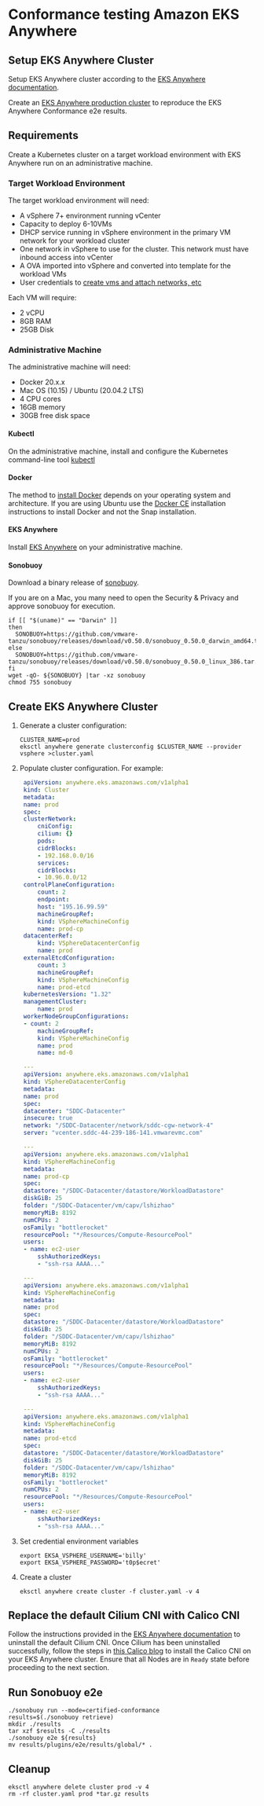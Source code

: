 # Conformance testing Amazon EKS Anywhere

## Setup EKS Anywhere Cluster

Setup EKS Anywhere cluster according to the [EKS Anywhere documentation](https://anywhere.eks.amazonaws.com/).

Create an [EKS Anywhere production cluster](https://anywhere.eks.amazonaws.com/docs/getting-started/production-environment/) to reproduce the EKS Anywhere Conformance e2e results.


## Requirements
Create a Kubernetes cluster on a target workload environment with EKS Anywhere run on an administrative machine.

### Target Workload Environment

The target workload environment will need:

* A vSphere 7+ environment running vCenter
* Capacity to deploy 6-10VMs
* DHCP service running in vSphere environment in the primary VM network for your workload cluster
* One network in vSphere to use for the cluster. This network must have inbound access into vCenter
* A OVA imported into vSphere and converted into template for the workload VMs
* User credentials to [create vms and attach networks, etc](https://anywhere.eks.amazonaws.com/docs/reference/vsphere/user-permissions/)

Each VM will require:

* 2 vCPU
* 8GB RAM
* 25GB Disk

### Administrative Machine

The administrative machine will need:

* Docker 20.x.x
* Mac OS (10.15) / Ubuntu (20.04.2 LTS)
* 4 CPU cores
* 16GB memory
* 30GB free disk space

#### Kubectl

On the administrative machine, install and configure the Kubernetes command-line tool
[kubectl](https://kubernetes.io/docs/tasks/tools/install-kubectl/)

#### Docker

The method to [install Docker](https://docs.docker.com/get-docker/) depends on your operating system and architecture.
If you are using Ubuntu use the [Docker CE](https://docs.docker.com/engine/install/ubuntu/) installation instructions to install Docker and not the Snap installation.

#### EKS Anywhere

Install [EKS Anywhere](https://anywhere.eks.amazonaws.com/docs/getting-started/install/) on your administrative machine.

#### Sonobuoy

Download a binary release of [sonobuoy](https://github.com/vmware-tanzu/sonobuoy/releases/).

If you are on a Mac, you many need to open the Security & Privacy and approve sonobuoy for
execution.

```shell
if [[ "$(uname)" == "Darwin" ]]
then
  SONOBUOY=https://github.com/vmware-tanzu/sonobuoy/releases/download/v0.50.0/sonobuoy_0.50.0_darwin_amd64.tar.gz
else
  SONOBUOY=https://github.com/vmware-tanzu/sonobuoy/releases/download/v0.50.0/sonobuoy_0.50.0_linux_386.tar.gz
fi
wget -qO- ${SONOBUOY} |tar -xz sonobuoy
chmod 755 sonobuoy
```

## Create EKS Anywhere Cluster

1. Generate a cluster configuration:

   ```shell
   CLUSTER_NAME=prod
   eksctl anywhere generate clusterconfig $CLUSTER_NAME --provider vsphere >cluster.yaml
   ```

1. Populate cluster configuration. For example:

   ```yaml
    apiVersion: anywhere.eks.amazonaws.com/v1alpha1
    kind: Cluster
    metadata:
    name: prod
    spec:
    clusterNetwork:
        cniConfig:
        cilium: {}
        pods:
        cidrBlocks:
        - 192.168.0.0/16
        services:
        cidrBlocks:
        - 10.96.0.0/12
    controlPlaneConfiguration:
        count: 2
        endpoint:
        host: "195.16.99.59"
        machineGroupRef:
        kind: VSphereMachineConfig
        name: prod-cp
    datacenterRef:
        kind: VSphereDatacenterConfig
        name: prod
    externalEtcdConfiguration:
        count: 3
        machineGroupRef:
        kind: VSphereMachineConfig
        name: prod-etcd
    kubernetesVersion: "1.32"
    managementCluster:
        name: prod
    workerNodeGroupConfigurations:
    - count: 2
        machineGroupRef:
        kind: VSphereMachineConfig
        name: prod
        name: md-0

    ---
    apiVersion: anywhere.eks.amazonaws.com/v1alpha1
    kind: VSphereDatacenterConfig
    metadata:
    name: prod
    spec:
    datacenter: "SDDC-Datacenter"
    insecure: true
    network: "/SDDC-Datacenter/network/sddc-cgw-network-4"
    server: "vcenter.sddc-44-239-186-141.vmwarevmc.com"

    ---
    apiVersion: anywhere.eks.amazonaws.com/v1alpha1
    kind: VSphereMachineConfig
    metadata:
    name: prod-cp
    spec:
    datastore: "/SDDC-Datacenter/datastore/WorkloadDatastore"
    diskGiB: 25
    folder: "/SDDC-Datacenter/vm/capv/lshizhao"
    memoryMiB: 8192
    numCPUs: 2
    osFamily: "bottlerocket"
    resourcePool: "*/Resources/Compute-ResourcePool"
    users:
    - name: ec2-user
        sshAuthorizedKeys:
        - "ssh-rsa AAAA..."

    ---
    apiVersion: anywhere.eks.amazonaws.com/v1alpha1
    kind: VSphereMachineConfig
    metadata:
    name: prod
    spec:
    datastore: "/SDDC-Datacenter/datastore/WorkloadDatastore"
    diskGiB: 25
    folder: "/SDDC-Datacenter/vm/capv/lshizhao"
    memoryMiB: 8192
    numCPUs: 2
    osFamily: "bottlerocket"
    resourcePool: "*/Resources/Compute-ResourcePool"
    users:
    - name: ec2-user
        sshAuthorizedKeys:
        - "ssh-rsa AAAA..."

    ---
    apiVersion: anywhere.eks.amazonaws.com/v1alpha1
    kind: VSphereMachineConfig
    metadata:
    name: prod-etcd
    spec:
    datastore: "/SDDC-Datacenter/datastore/WorkloadDatastore"
    diskGiB: 25
    folder: "/SDDC-Datacenter/vm/capv/lshizhao"
    memoryMiB: 8192
    osFamily: "bottlerocket"
    numCPUs: 2
    resourcePool: "*/Resources/Compute-ResourcePool"
    users:
    - name: ec2-user
        sshAuthorizedKeys:
        - "ssh-rsa AAAA..."
   ```
1. Set credential environment variables
   ```shell
   export EKSA_VSPHERE_USERNAME='billy'
   export EKSA_VSPHERE_PASSWORD='t0p$ecret'
   ```

1. Create a cluster

   ```shell
   eksctl anywhere create cluster -f cluster.yaml -v 4
   ```

## Replace the default Cilium CNI with Calico CNI

Follow the instructions provided in the [EKS Anywhere documentation](https://anywhere.eks.amazonaws.com/docs/clustermgmt/networking/cluster-replace-cilium/) to uninstall the default Cilium CNI. Once Cilium has been uninstalled successfully, follow the steps in [this Calico blog](https://www.tigera.io/blog/calico-on-eks-anywhere/) to install the Calico CNI on your EKS Anywhere cluster. Ensure that all Nodes are in `Ready` state before proceeding to the next section.

## Run Sonobuoy e2e
```
./sonobuoy run --mode=certified-conformance
results=$(./sonobuoy retrieve)
mkdir ./results
tar xzf $results -C ./results
./sonobuoy e2e ${results}
mv results/plugins/e2e/results/global/* .
```

## Cleanup
```shell
eksctl anywhere delete cluster prod -v 4
rm -rf cluster.yaml prod *tar.gz results
```